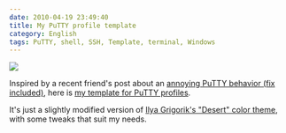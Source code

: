 ```yaml
---
date: 2010-04-19 23:49:40
title: My PuTTY profile template
category: English
tags: PuTTY, shell, SSH, Template, terminal, Windows
---
```


![](/uploads/2010/putty-template-preview.png)

Inspired by a recent friend's post about an [annoying PuTTY behavior (fix included)](https://www.think-underground.com/post/2010/04/13/Supprimer-le-comportement-%C3%A9trange-du-pav%C3%A9-num%C3%A9rique-dans-Putty), here is [my template for PuTTY profiles](https://kevin.deldycke.com/documents/putty-template.reg).

It's just a slightly modified version of [Ilya Grigorik's "Desert" color theme](https://www.igvita.com/2008/04/14/custom-putty-color-themes/), with some tweaks that suit my needs.
